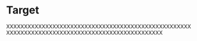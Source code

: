 # Target
XXXXXXXXXXXXXXXXXXXXXXXXXXXXXXXXXXXXXXXXXXXXXXXXXXXXXXXXXXXXXXXXXXXXXXXXXXXXXXXXXXXXXXXXXXXXXXXX